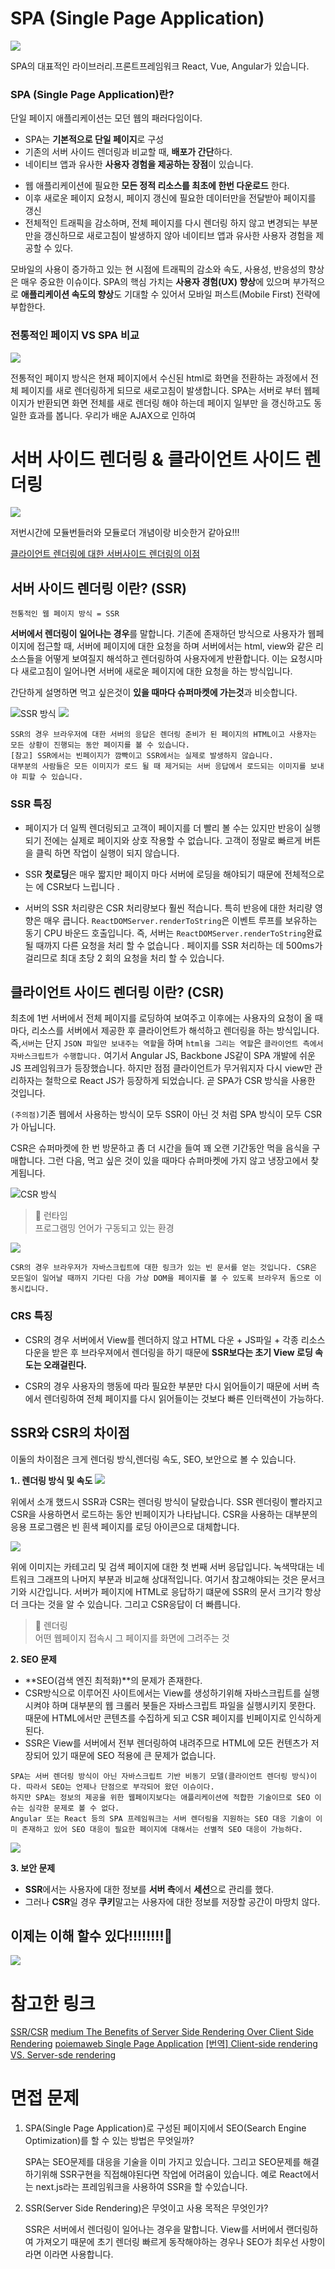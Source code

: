 # SPA (Single Page Application)

![](https://linked2ev.github.io/assets/img/devlog/201808/2018-08-01-SPA-step3.png)

SPA의 대표적인 라이브러리.프론트프레임워크 React, Vue, Angular가 있습니다.

### SPA (Single Page Application)란?

단일 페이지 애플리케이션는 모던 웹의 패러다임이다.

- SPA는 **기본적으로 단일 페이지**로 구성
- 기존의 서버 사이드 렌더링과 비교할 때, **배포가 간단**하다.
- 네이티브 앱과 유사한 **사용자 경험을 제공하는 장점**이 있습니다.

<!-- link tag를 사용하는 전통적인 웹 방식(서버 사이드 랜더링)은 새로운 페이지 요청 시마다 정적 리소스가 다운로드되고 전체 페이지를 다시 렌더링하는 방식을 사용하므로 새로고침이 발생되어 사용성이 좋지 않다. 그리고 변경이 필요없는 부분을 포함하여 전체 페이지를 갱신하므로 비효적입니다. -->

- 웹 애플리케이션에 필요한 **모든 정적 리소스를 최초에 한번 다운로드** 한다.
- 이후 새로운 페이지 요청시, 페이지 갱신에 필요한 데이터만을 전달받아 페이지를 갱신
- 전체적인 트래픽을 감소하며, 전체 페이지를 다시 렌더링 하지 않고 변경되는 부분만을 갱신하므로 새로고침이 발생하지 않아 네이티브 앱과 유사한 사용자 경험을 제공할 수 있다.

모바일의 사용이 증가하고 있는 현 시점에 트래픽의 감소와 속도, 사용성, 반응성의 향상은 매우 중요한 이슈이다. SPA의 핵심 가치는 **사용자 경험(UX) 향상**에 있으며 부가적으로 **애플리케이션 속도의 향상**도 기대할 수 있어서 모바일 퍼스트(Mobile First) 전략에 부합한다.

### 전통적인 페이지 VS SPA 비교

![](https://linked2ev.github.io/assets/img/devlog/201808/2018-08-01-SPA-step1.png)

전통적인 페이지 방식은 현재 페이지에서 수신된 html로 화면을 전환하는 과정에서 전체 페이지를 새로 렌더링하게 되므로 새로고침이 발생합니다.
SPA는 서버로 부터 웹페이지가 반환되면 화면 전체를 새로 렌더링 해야 하는데 페이지 일부만 을 갱신하고도 동일한 효과를 봅니다. 우리가 배운 AJAX으로 인하여

# 서버 사이드 렌더링 & 클라이언트 사이드 렌더링

![](https://cdn-images-1.medium.com/max/1600/0*SnBCpaOXrQFYdFU6.)

저번시간에 모듈번들러와 모듈로더 개념이랑 비슷한거 같아요!!!

[클라이언트 렌더링에 대한 서버사이드 렌더링의 이점](https://medium.com/walmartlabs/the-benefits-of-server-side-rendering-over-client-side-rendering-5d07ff2cefe8)

<!-- walmart.com 이기는 서버사이드렌더링을 사용하고 있데요. 이유는 고객을 위한 성능 혜택이랑 일관된 SEO 성능 때문이라고 해요.그런데 성능을 최적화하기에 시간과 노력이 많이 필요했데요. -->

## 서버 사이드 렌더링 이란? (SSR)

`전통적인 웹 페이지 방식 = SSR`

**서버에서 렌더링이 일어나는 경우**를 말합니다.
기존에 존재하던 방식으로 사용자가 웹페이지에 접근할 때, 서버에 페이지에 대한 요청을 하며 서버에서는 html, view와 같은 리소스들을 어떻게 보여질지 해석하고 렌더링하여 사용자에게 반환합니다. 이는 요청시마다 새로고침이 일어나면 서버에 새로운 페이지에 대한 요청을 하는 방식입니다.

간단하게 설명하면 먹고 싶은것이 **있을 때마다 슈퍼마켓에 가는것**과 비슷합니다.

![SSR 방식](https://jongmin92.github.io/images/post/2017-06-06/server_side_rendering_1.png)
![](https://cdn-images-1.medium.com/max/1600/1*jJkEQpgZ8waQ5P-W5lhxuQ.png)

```
SSR의 경우 브라우저에 대한 서버의 응답은 렌더링 준비가 된 페이지의 HTML이고 사용자는 모든 상황이 진행되는 동안 페이지를 볼 수 있습니다.
[참고] SSR에서는 빈페이지가 깜빡이고 SSR에서는 실제로 발생하지 않습니다.
대부분의 사람들은 모든 이미지가 로드 될 때 제거되는 서버 응답에서 로드되는 이미지를 보내야 피할 수 있습니다.
```

### SSR 특징

- 페이지가 더 일찍 렌더링되고 고객이 페이지를 더 빨리 볼 수는 있지만 반응이 실행되기 전에는 실제로 페이지와 상호 작용할 수 없습니다. 고객이 정말로 빠르게 버튼을 클릭 하면 작업이 실행이 되지 않습니다.

- SSR **첫로딩**은 매우 짧지만 페이지 마다 서버에 로딩을 해야되기 때문에 전체적으로는 에 CSR보다 느립니다 .

- 서버의 SSR 처리량은 CSR 처리량보다 훨씬 적습니다. 특히 반응에 대한 처리량 영향은 매우 큽니다. `ReactDOMServer.renderToString`은 이벤트 루프를 보유하는 동기 CPU 바운드 호출입니다. 즉, 서버는 `ReactDOMServer.renderToString`완료 될 때까지 다른 요청을 처리 할 수 ​​없습니다 . 페이지를 SSR 처리하는 데 500ms가 걸리므로 최대 초당 2 회의 요청을 처리 할 수 ​​있습니다.

## 클라이언트 사이드 렌더링 이란? (CSR)

최초에 1번 서버에서 전체 페이지를 로딩하여 보여주고 이후에는 사용자의 요청이 올 때마다, 리소스를 서버에서 제공한 후 클라이언트가 해석하고 렌더링을 하는 방식입니다. 즉,`서버`는 단지 `JSON 파일만 보내주는 역할`을 하며 `html을 그리는 역할`은 `클라이언트 측에서 자바스크립트가 수행합니다.` 여기서 Angular JS, Backbone JS같이 SPA 개발에 쉬운 JS 프레임워크가 등장했습니다. 하지만 점점 클라이언트가 무거워지자 다시 view만 관리하자는 철학으로 React JS가 등장하게 되었습니다. 곧 SPA가 CSR 방식을 사용한 것입니다.

`(주의점)`기존 웹에서 사용하는 방식이 모두 SSR이 아닌 것 처럼 SPA 방식이 모두 CSR가 아닙니다.

CSR은 슈퍼마켓에 한 번 방문하고 좀 더 시간을 들여 꽤 오랜 기간동안 먹을 음식을 구매합니다. 그런 다음, 먹고 싶은 것이 있을 때마다 슈퍼마켓에 가지 않고 냉장고에서 찾게됩니다.

![CSR 방식](https://jongmin92.github.io/images/post/2017-06-06/client_side_rendering_1.png)

> 🔖 런타임\
> 프로그램밍 언어가 구동되고 있는 환경

![](https://cdn-images-1.medium.com/max/1600/1*CRiH0hUGoS3aoZaIY4H2yg.png)

```
CSR의 경우 브라우저가 자바스크립트에 대한 링크가 있는 빈 문서를 얻는 것입니다. CSR은 모든일이 일어날 때까지 기다린 다음 가상 DOM을 페이지를 볼 수 있도록 브라우저 돔으로 이동시킵니다.
```

### CRS 특징

- CSR의 경우 서버에서 View를 렌더하지 않고 HTML 다운 + JS파일 + 각종 리소스 다운을 받은 후 브라우져에서 렌더링을 하기 때문에 **SSR보다는 초기 View 로딩 속도는 오래걸린다.**

- CSR의 경우 사용자의 행동에 따라 필요한 부분만 다시 읽어들이기 때문에 서버 측에서 렌더링하여 전체 페이지를 다시 읽어들이는 것보다 빠른 인터랙션이 가능하다.

## SSR와 CSR의 차이점

이둘의 차이점은 크게 렌더링 방식,렌더링 속도, SEO, 보안으로 볼 수 있습니다.

**1.. 렌더링 방식 및 속도**
![](https://cdn-images-1.medium.com/max/2000/0*-EWG5MXBIo-D_ug3.)

위에서 소개 했드시 SSR과 CSR는 렌더링 방식이 달랐습니다. SSR 렌더링이 빨라지고 CSR을 사용하면서 로드하는 동안 빈페이지가 나타납니다. CSR을 사용하는 대부분의 응용 프로그램은 빈 흰색 페이지를 로딩 아이콘으로 대체합니다.

![](https://cdn-images-1.medium.com/max/1600/1*7LcOn9FuMR6uE0PT2htrJg.png)

위에 이미지는 카테고리 및 검색 페이지에 대한 첫 번째 서버 응답입니다. 녹색막대는 네트워크 그래프의 나머지 부분과 비교해 상대적입니다. 여기서 참고해야되는 것은 문서크기와 시간입니다. 서버가 페이지에 HTML로 응답하기 떄문에 SSR의 문서 크기각 항상 더 크다는 것을 알 수 있습니다. 그리고 CSR응답이 더 빠릅니다.

> 🔖 렌더링\
> 어떤 웹페이지 접속시 그 페이지를 화면에 그려주는 것

**2. SEO 문제**

- **SEO(검색 엔진 최적화)**의 문제가 존재한다.
- CSR방식으로 이루어진 사이트에서는 View를 생성하기위해 자바스크립트를 실행시켜야 하며 대부분의 웹 크롤러 봇들은 자바스크립트 파일을 실행시키지 못한다. 때문에 HTML에서만 콘텐츠를 수집하게 되고 CSR 페이지를 빈페이지로 인식하게 된다.
- SSR은 View를 서버에서 전부 렌더링하여 내려주므로 HTML에 모든 컨텐츠가 저장되어 있기 때문에 SEO 적용에 큰 문제가 없습니다.

```
SPA는 서버 렌더링 방식이 아닌 자바스크립트 기반 비동기 모델(클라이언트 렌더링 방식)이다. 따라서 SEO는 언제나 단점으로 부각되어 왔던 이슈이다.
하지만 SPA는 정보의 제공을 위한 웹페이지보다는 애플리케이션에 적합한 기술이므로 SEO 이슈는 심각한 문제로 볼 수 없다.
Angular 또는 React 등의 SPA 프레임워크는 서버 렌더링을 지원하는 SEO 대응 기술이 이미 존재하고 있어 SEO 대응이 필요한 페이지에 대해서는 선별적 SEO 대응이 가능하다.
```

[![](https://img.youtube.com/vi/BNHR6IQJGZs/0.jpg)](https://www.youtube.com/embed/BNHR6IQJGZs)

**3. 보안 문제**

- **SSR**에서는 사용자에 대한 정보를 **서버 측**에서 **세션**으로 관리를 했다.
- 그러나 **CSR**일 경우 **쿠키**말고는 사용자에 대한 정보를 저장할 공간이 마땅치 않다.

## 이제는 이해 할수 있다!!!!!!!!🌝

![](./asset/이해할수있다.png)

# 참고한 링크

[SSR/CSR](http://brownbears.tistory.com/411)
[medium The Benefits of Server Side Rendering Over Client Side Rendering](https://medium.com/walmartlabs/the-benefits-of-server-side-rendering-over-client-side-rendering-5d07ff2cefe8)
[poiemaweb Single Page Application](https://poiemaweb.com/js-spa)
[[번역] Client-side rendering VS. Server-sde rendering](https://jongmin92.github.io/2017/06/06/JavaScript/client-side-rendering-vs-server-side-rendering/?fbclid=IwAR1thlPyzfCnIngeDTr25vAZQjxlJpILX3tMk0JiVH89zHEZqBusrxAiz3c#2)

# 면접 문제

1. SPA(Single Page Application)로 구성된 페이지에서 SEO(Search Engine Optimization)를 할 수 있는 방법은 무엇일까?

   SPA는 SEO문제를 대응을 기술을 이미 가지고 있습니다. 그리고 SEO문제를 해결하기위해 SSR구현을 직접해야된다면 작업에 어려움이 있습니다. 예로 React에서는 next.js라는 프레임워크을 사용하여 SSR을 할 수있습니다.

1. SSR(Server Side Rendering)은 무엇이고 사용 목적은 무엇인가?

   SSR은 서버에서 렌더링이 일어나는 경우을 말합니다. View를 서버에서 랜더링하여 가져오기 때문에 초기 렌더링 빠르게 동작해야하는 경우나 SEO가 최우선 사항이라면 이라면 사용합니다.
